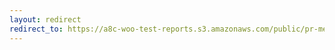 ```yaml
---
layout: redirect
redirect_to: https://a8c-woo-test-reports.s3.amazonaws.com/public/pr-merge/45621/e2e/index.html
---
```

